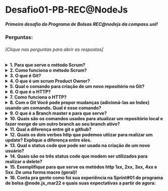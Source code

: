 # Desafio01-PB-REC@NodeJs

##### Primeiro desafio do Programa de Bolsas REC@nodejs da compass.uol!

### Perguntas: 
###### [Clique nas perguntas para abrir as respostas]

<details><summary><b>1. Para que serve o método Scrum?<b></summary>
<div align="justify">
&emsp;Scrum serve para estabelecer um método ágil de desenvolvimento no projeto, auxiliando na criação e entrega do produto para o cliente de forma cíclica, apresentando partes do projeto no final de uma sprint.
</div>
</details>

<details><summary><b>2. Como funciona o método Scrum?<b></summary>
<div align="justify">
        &emsp;O Scrum trabalha de forma cíclica, que são chamadas de sprints, passando por 4 etapas: Sprint Planning, Desenvolvimento, Sprint Review e Sprint Retrospective. Os envolvidos são stakeholders, Product Owner, Scrum Master e Desenvolvedores. <br>
        &emsp;O Product Owner fica responsável pela parte de negócios, tendo maior contato com o cliente e representando ele durante algumas etapas.<br>
        &emsp;A função do Scrum Master é oferecer suporte ao trabalhar com essa metodologia e auxiliar nas dificuldades dos desenvolvedores.<br>
        &emsp;Os desenvolvedores são todos que irão fazer parte deste projeto.<br>
        &emsp;O PO fica responsável por conversar com o cliente e elaborar a Product Backlog, uma lista com as funcionalidades do projeto ordenadas por prioridade (maior valor agregado para o produto), onde será apresentada no início da Sprint na etapa da Sprint Planning, essa lista passa por um processo de refinação pelo PO antes de ir para esta reunião, transformando as funcionalidades em user stories.<br>
        &emsp;Durante à reunião, a equipe é reunida e juntos definem a Sprint Backlog, uma lista com as funcionalidades a serem desenvolvidas durante a etapa de desenvolvimento. Nessa lista é transformada as users stories em tarefas, as quais serão atribuídas para os desenvolvedores.<br>
        &emsp;Na etapa de desenvolvimento é realizado reuniões diárias (daily meeting) para acompanhar o progresso de cada dev e auxiliar caso haja problemas ou impedimentos.<br>
        &emsp;Após a etapa de desenvolvimento, ocorre a Sprint Review, uma reunião com todos os envolvidos do projeto (stakeholders e scrum team) para apresentação das funcionalidades que foram adicionadas ao projeto durante o sprint, nessa etapa temos o feedback do cliente, possíveis sugestões de mudanças ou novas ideias.<br>
        &emsp;Ao passar pelo Review temos a Sprint Retrospective onde somente a equipe se junta para discutir como foi aquela sprint, com o objetivo de identificar dificuldades e eloborar novas estratégias para o próximo sprint e assim se encerra este.<br>
        &emsp;O Scrum ocorre de forma cíclica então após a finalização da Retrospective no próximo dia útil é feito a Planning decidindo quais serão as outras tarefas a serem feitas durante essa nova sprint e assim se continua o ciclo até o fim do projeto.</div>
</details>

<details><summary><b>3. O que é Git?<b></summary>
    <div align="justify">
        &emsp;Git é um sistema para controle de versionamento de códigos, sendo recomendado utilizar para desenvolvimento de softwares por sua grande perspicácia em salvar pontos do desenvolvimento, podendo recuperar dados de versões anteriores se necessário.
    </div>
</details>

<details><summary><b>4. O que é um scrum Product Owner?<b></summary>
    <div align="justify">
        &emsp;Scrum Product Owner é responsável pela visão de negócio dentro do projeto, tem como suas funções extrair do cliente informações para a construção da Product Backlist e apresenta-las aos desenvolvedores de forma mais refinada. É a principal comunicação com o cliente, sempre ovindo novas ideias e alterações.<br>
        &emsp;É desejável que o PO mantenha a Produckt Backlist sempre atualizada e que participe de todas as etapas da sprint.
    </div>
</details>

<details><summary><b>5. Qual o comando para criação de um novo repositório no Git?<b></summary>
    <div align="justify">
        &emsp;git init
    </div>
</details>

<details><summary><b>6. O que é o HTTP?<b></summary>
    <div align="justify">
        &emsp;HTTP é um protocolo para estabelecer regras de comunicação do cliente com o servidor através de métodos de conexão. (GET, POST, PUT, PATCH, DELETE)
    </div>
</details>

<details><summary><b>7. Como funciona o HTTP?<b></summary>
    <div align="justify">
        &emsp;O HTTP trabalha com requisição e resposta, declarando como o cliente e servidor devem enviar e receber dados. Como exemplo, no HTTP temos diversos métodos, e se o servidor não estiver preparado para trafegar dados em uma URL com o método especificado terá uma resposta de erro como o 404 NOT FOUND por não encontrar a página.
    </div>
</details>

<details><summary><b>8. Com o Git Você pode propor mudanças (adicioná-las ao Index) usando um comando. Qual é esse comando?<b></summary>
    <div align="justify">
        &emsp;git add index.html
    </div>
</details>

<details><summary><b>9. O que é a Branch master e para que serve?<b></summary>
    <div align="justify">
        &emsp;A master serve como a branch principal do nosso projeto, podemos criar outras branchs através dela para desenvolvimento, mas sempre deixamos o código "funcional" nela.
    </div>
</details>

<details><summary><b>10. Quais são os comandos usados para atualizar um repositório local e fazer merge de um outro branch ao seu branch ativo?<b></summary>
    <div align="justify">
        &emsp;Atulizar repositório local:<br>
        &emsp;&emsp;- git pull<br>
        &emsp;Fazer merge:<br>
        &emsp;&emsp;- git merge branchName
    </div>
</details>

<details><summary><b>11. Qual a diferença entre git e github?<b></summary>
    <div align="justify">
        &emsp;O git é um sistema de versionamento de código, enquanto o github é uma plataforma pronta para receber, armazenar e compartilhar no formato deste sistema.
    </div>
</details>

<details><summary><b>12. Quais os dois verbos http que podemos utiizar para realizar um update? Explique a diferença entre eles.<b></summary>

</details>

<details><summary><b>13. Qual o status code que pode ser usado na criação de um novo usuário?<b></summary>

</details>

<details><summary><b>14. Quais são os três status code que modem ser utilizados para realizar o delete?<b></summary>

</details>

<details><summary><b>15. Exemplifique para que serve os metódos http 1xx, 2xx, 3xx, 4xx e 5xx. De uma forma macro (geral)!<b></summary>

</details>

<details><summary><b>16. Conta pra gente como foi sua experiência na Sprint#01 do programa de bolsa @node.js_mar22 e quais suas expectativas a partir de agora:<b></summary>

</details>
